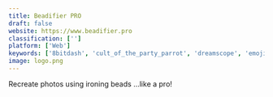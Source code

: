 ```yaml
---
title: Beadifier PRO
draft: false 
website: https://www.beadifier.pro
classification: ['']
platform: ['Web']
keywords: ['8bitdash', 'cult_of_the_party_parrot', 'dreamscope', 'emoji_art', 'emoji_mosaic', 'emoji_packs', 'emoji_party', 'emoji_poster', 'emojify', 'figlet', 'hex_clock', 'image2emoji', 'megamoji', 'music_visualizers_by_videobolt', 'ostagram.me', 'pixatool', 'pulseboy', 'slackmojis', 'unicode_calendar_generator']
image: logo.png
---
```

Recreate photos using ironing beads ...like a pro!